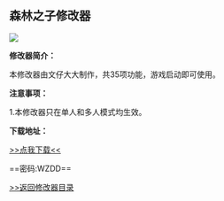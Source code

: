 ## 森林之子修改器

![](/images/SonsOfTheForest.png)

**修改器简介：**

本修改器由文仔大大制作，共35项功能，游戏启动即可使用。

**注意事项：**

1.本修改器只在单人和多人模式均生效。

**下载地址：**

[>>点我下载<<](https://rcspojie.lanzoue.com/b028rud5g)

==密码:WZDD==



[>>返回修改器目录](/GameTrainer/README)